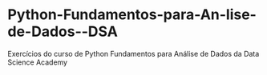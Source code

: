 # Python-Fundamentos-para-An-lise-de-Dados--DSA
Exercícios do curso de Python Fundamentos para Análise de Dados da Data Science Academy
